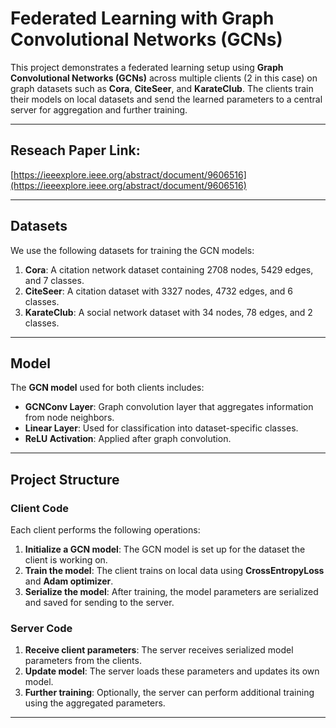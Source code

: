 # Federated Learning with Graph Convolutional Networks (GCNs)

This project demonstrates a federated learning setup using **Graph Convolutional Networks (GCNs)** across multiple clients (2 in this case) on graph datasets such as **Cora**, **CiteSeer**, and **KarateClub**. The clients train their models on local datasets and send the learned parameters to a central server for aggregation and further training.

---

## Reseach Paper Link: 
[https://ieeexplore.ieee.org/abstract/document/9606516](https://ieeexplore.ieee.org/abstract/document/9606516)

---

## Datasets
We use the following datasets for training the GCN models:
1. **Cora**: A citation network dataset containing 2708 nodes, 5429 edges, and 7 classes.
2. **CiteSeer**: A citation dataset with 3327 nodes, 4732 edges, and 6 classes.
3. **KarateClub**: A social network dataset with 34 nodes, 78 edges, and 2 classes.

---

## Model
The **GCN model** used for both clients includes:
- **GCNConv Layer**: Graph convolution layer that aggregates information from node neighbors.
- **Linear Layer**: Used for classification into dataset-specific classes.
- **ReLU Activation**: Applied after graph convolution.

---

## Project Structure
### Client Code
Each client performs the following operations:
1. **Initialize a GCN model**: The GCN model is set up for the dataset the client is working on.
2. **Train the model**: The client trains on local data using **CrossEntropyLoss** and **Adam optimizer**.
3. **Serialize the model**: After training, the model parameters are serialized and saved for sending to the server.

### Server Code
1. **Receive client parameters**: The server receives serialized model parameters from the clients.
2. **Update model**: The server loads these parameters and updates its own model.
3. **Further training**: Optionally, the server can perform additional training using the aggregated parameters.

---
